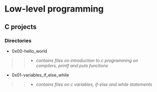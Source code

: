 # Low-level programming

## C projects

### Directories

* 0x00-hello_world

>> * *contains files on introduction to c programming on compilers, printf and puts functions*

* 0x01-variables_if_else_while

>> * *contains files on c variables, if-else and while statements*
